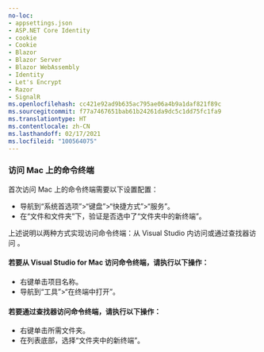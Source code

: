 ```yaml
---
no-loc:
- appsettings.json
- ASP.NET Core Identity
- cookie
- Cookie
- Blazor
- Blazor Server
- Blazor WebAssembly
- Identity
- Let's Encrypt
- Razor
- SignalR
ms.openlocfilehash: cc421e92ad9b635ac795ae06a4b9a1daf821f89c
ms.sourcegitcommit: f77a7467651bab61b24261da9dc5c1dd75fc1fa9
ms.translationtype: HT
ms.contentlocale: zh-CN
ms.lasthandoff: 02/17/2021
ms.locfileid: "100564075"
---
```

### <a name="accessing-a-command-terminal-on-mac"></a>访问 Mac 上的命令终端

首次访问 Mac 上的命令终端需要以下设置配置：

* 导航到“系统首选项”>“键盘”>“快捷方式”>“服务”。
* 在“文件和文件夹”下，验证是否选中了“文件夹中的新终端”。

上述说明以两种方式实现访问命令终端：从 Visual Studio 内访问或通过查找器访问 。 

#### <a name="to-access-a-command-terminal-from-visual-studio-for-mac"></a>若要从 Visual Studio for Mac 访问命令终端，请执行以下操作：

* 右键单击项目名称。
* 导航到“工具”>“在终端中打开”。

#### <a name="to-access-a-command-terminal-from-finder"></a>若要通过查找器访问命令终端，请执行以下操作：

* 右键单击所需文件夹。
* 在列表底部，选择“文件夹中的新终端”。
